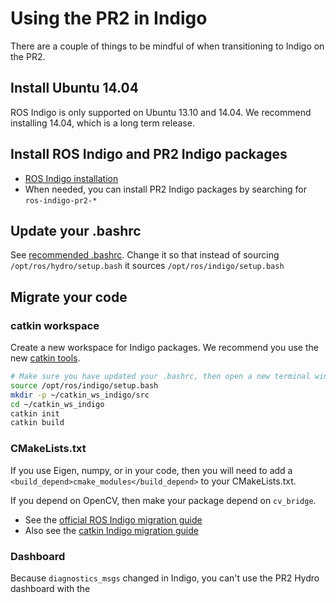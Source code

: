 # Using the PR2 in Indigo

There are a couple of things to be mindful of when transitioning to Indigo on the PR2.

## Install Ubuntu 14.04
ROS Indigo is only supported on Ubuntu 13.10 and 14.04.
We recommend installing 14.04, which is a long term release.

## Install ROS Indigo and PR2 Indigo packages
- [ROS Indigo installation](http://wiki.ros.org/indigo/Installation/Ubuntu)
- When needed, you can install PR2 Indigo packages by searching for `ros-indigo-pr2-*`

## Update your .bashrc
See [recommended .bashrc](development_environment_setup/recommended_bashrc.md).
Change it so that instead of sourcing `/opt/ros/hydro/setup.bash` it sources `/opt/ros/indigo/setup.bash`

## Migrate your code
### catkin workspace
Create a new workspace for Indigo packages.
We recommend you use the new [catkin tools](https://catkin-tools.readthedocs.io/en/latest/index.html).
```bash
# Make sure you have updated your .bashrc, then open a new terminal window.
source /opt/ros/indigo/setup.bash
mkdir -p ~/catkin_ws_indigo/src
cd ~/catkin_ws_indigo
catkin init
catkin build
```

### CMakeLists.txt
If you use Eigen, numpy, or  in your code, then you will need to add a `<build_depend>cmake_modules</build_depend>` to your CMakeLists.txt.

If you depend on OpenCV, then make your package depend on `cv_bridge`.

- See the [official ROS Indigo migration guide](http://wiki.ros.org/indigo/Migration)
- Also see the [catkin Indigo migration guide](http://docs.ros.org/indigo/api/catkin/html/adv_user_guide/catkin_migration_indigo.html)

### Dashboard
Because `diagnostics_msgs` changed in Indigo, you can't use the PR2 Hydro dashboard with the 
